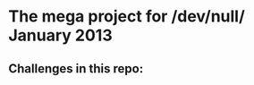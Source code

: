 The mega project for /dev/null/ January 2013
==================================================


Challenges in this repo: 
----------
